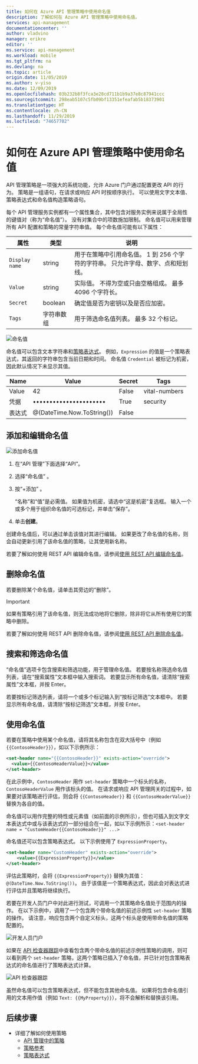 ```yaml
---
title: 如何在 Azure API 管理策略中使用命名值
description: 了解如何在 Azure API 管理策略中使用命名值。
services: api-management
documentationcenter: ''
author: vladvino
manager: erikre
editor: ''
ms.service: api-management
ms.workload: mobile
ms.tgt_pltfrm: na
ms.devlang: na
ms.topic: article
origin.date: 11/05/2019
ms.author: v-yiso
ms.date: 12/09/2019
ms.openlocfilehash: 03b232b8f3fca3e28cd711b1b9a37e8c87941ccc
ms.sourcegitcommit: 298eab5107c5fb09bf13351efeafab5b18373901
ms.translationtype: HT
ms.contentlocale: zh-CN
ms.lasthandoff: 11/29/2019
ms.locfileid: "74657702"
---
```

# <a name="how-to-use-named-values-in-azure-api-management-policies"></a>如何在 Azure API 管理策略中使用命名值
API 管理策略是一项强大的系统功能，允许 Azure 门户通过配置更改 API 的行为。 策略是一组语句，在请求或响应 API 时按顺序执行。 可以使用文字文本值、策略表达式和命名值构造策略语句。 

每个 API 管理服务实例都有一个属性集合，其中包含对服务实例来说属于全局性的键值对（称为“命名值”）。 没有对集合中的项数施加限制。 命名值可以用来管理所有 API 配置和策略的常量字符串值。 每个命名值可能有以下属性：

| 属性      | 类型            | 说明                                                                                                                         |
| -------------- | --------------- | ----------------------------------------------------------------------------------------------------------------------------------- |
| `Display name` | string          | 用于在策略中引用命名值。 1 到 256 个字符的字符串。 只允许字母、数字、点和短划线。 |
| `Value`        | string          | 实际值。 不得为空或只由空格组成。 最多 4096 个字符长。                                     |
| `Secret`       | boolean         | 确定值是否为密钥以及是否应加密。                                                            |
| `Tags`         | 字符串数组 | 用于筛选命名值列表。 最多 32 个标记。                                                                                    |

![命名值](./media/api-management-howto-properties/named-values.png)

命名值可以包含文本字符串和[策略表达式](/api-management/api-management-policy-expressions)。 例如，`Expression` 的值是一个策略表达式，其返回的字符串包含当前日期和时间。 命名值 `Credential` 被标记为机密，因此默认情况下未显示其值。

| Name       | Value                      | Secret | Tags          |
| ---------- | -------------------------- | ------ | ------------- |
| Value      | 42                         | False  | vital-numbers |
| 凭据 | ••••••••••••••••••••••     | True   | security      |
| 表达式 | @(DateTime.Now.ToString()) | False  |               |

## <a name="to-add-and-edit-a-named-value"></a>添加和编辑命名值

![添加命名值](./media/api-management-howto-properties/add-property.png)

1. 在“API 管理”下面选择“API”。  
2. 选择“命名值”  。
3. 按“+添加”  。

    “名称”和“值”是必需值。 如果值为机密，请选中“这是机密”复选框。  输入一个或多个用于组织命名值的可选标记，并单击“保存”。

4. 单击**创建**。

创建命名值后，可以通过单击该值对其进行编辑。 如果更改了命名值的名称，则会自动更新引用了该命名值的策略，让其使用新名称。

若要了解如何使用 REST API 编辑命名值，请参阅[使用 REST API 编辑命名值](https://docs.microsoft.com/en-us/rest/api/apimanagement/2019-01-01/property?patch)。

## <a name="to-delete-a-named-value"></a>删除命名值

若要删除某个命名值，请单击其旁边的“删除”。 

> [!IMPORTANT]
> 如果有策略引用了该命名值，则无法成功地将它删除，除非将它从所有使用它的策略中删除。

若要了解如何使用 REST API 删除命名值，请参阅[使用 REST API 删除命名值](https://docs.microsoft.com/en-us/rest/api/apimanagement/2019-01-01/property/delete)。

## <a name="to-search-and-filter-named-values"></a>搜索和筛选命名值

“命名值”选项卡包含搜索和筛选功能，用于管理命名值。  若要按名称筛选命名值列表，请在“搜索属性”文本框中输入搜索词。  若要显示所有命名值，请清除“搜索属性”文本框，并按 Enter。 

若要按标记筛选列表，请将一个或多个标记输入到“按标记筛选”文本框中。  若要显示所有命名值，请清除“按标记筛选”文本框，并按 Enter。 

## <a name="to-use-a-named-value"></a>使用命名值

若要在策略中使用某个命名值，请将其名称包含在双大括号中（例如 `{{ContosoHeader}}`），如以下示例所示：

```xml
<set-header name="{{ContosoHeader}}" exists-action="override">
  <value>{{ContosoHeaderValue}}</value>
</set-header>
```

在此示例中，`ContosoHeader` 用作 `set-header` 策略中一个标头的名称，`ContosoHeaderValue` 用作该标头的值。 在请求或响应 API 管理网关的过程中，如果要对该策略进行评估，则会将 `{{ContosoHeader}}` 和 `{{ContosoHeaderValue}}` 替换为各自的值。

命名值可以用作完整的特性或元素值（如前面的示例所示），但也可插入到文字文本表达式中或与该表达式的一部分组合在一起，如以下示例所示：`<set-header name = "CustomHeader{{ContosoHeader}}" ...>`

命名值还可以包含策略表达式。 以下示例使用了 `ExpressionProperty`。

```xml
<set-header name="CustomHeader" exists-action="override">
    <value>{{ExpressionProperty}}</value>
</set-header>
```

评估此策略时，会将 `{{ExpressionProperty}}` 替换为其值：`@(DateTime.Now.ToString())`。 由于该值是一个策略表达式，因此会对表达式进行评估并且策略将继续执行。

若要在开发人员门户中对此进行测试，可调用一个其策略命名值处于范围内的操作。 在以下示例中，调用了一个包含两个带命名值的前述示例性 `set-header` 策略的操作。 请注意，响应包含两个自定义标头，这两个标头是使用带命名值的策略配置的。

![开发人员门户][api-management-send-results]

如果在 [API 检查器跟踪](api-management-howto-api-inspector.md)中查看包含两个带命名值的前述示例性策略的调用，则可以看到两个 `set-header` 策略，这两个策略已插入了命名值，并已针对包含策略表达式的命名值进行了策略表达式计算。

![API 检查器跟踪][api-management-api-inspector-trace]

虽然命名值可以包含策略表达式，但不能包含其他命名值。 如果将包含命名值引用的文本用作值（例如 `Text: {{MyProperty}}`），将不会解析和替换该引用。

## <a name="next-steps"></a>后续步骤
* 详细了解如何使用策略
  * [API 管理中的策略](./api-management-howto-policies.md)
  * [策略参考](/api-management/api-management-policies)
  * [策略表达式](/api-management/api-management-policy-expressions)

[api-management-send-results]: ./media/api-management-howto-properties/api-management-send-results.png
[api-management-properties-filter]: ./media/api-management-howto-properties/api-management-properties-filter.png
[api-management-api-inspector-trace]: ./media/api-management-howto-properties/api-management-api-inspector-trace.png

